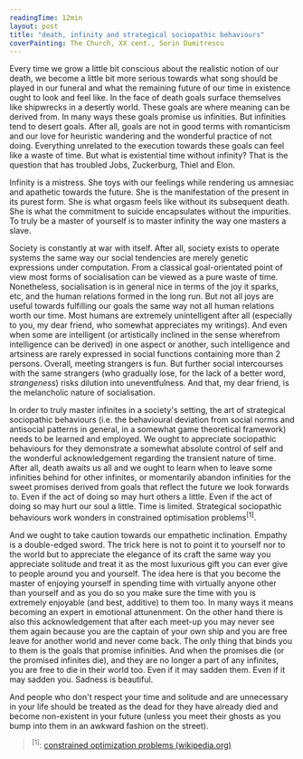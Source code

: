 ```yaml
---
readingTime: 12min
layout: post
title: "death, infinity and strategical sociopathic behaviours"
coverPainting: The Church, XX cent., Sorin Dumitrescu
---
```


Every time we grow a little bit conscious about the realistic notion of our death, we become a little bit more serious towards what song should be played in our funeral and what the remaining future of our time in existence ought to look and feel like. In the face of death goals surface themselves like shipwrecks in a desertly world. These goals are where meaning can be derived from. In many ways these goals promise us infinities. But infinities tend to desert goals. After all, goals are not in good terms with romanticism and our love for heuristic wandering and the wonderful practice of not doing. Everything unrelated to the execution towards these goals can feel like a waste of time. But what is existential time without infinity? That is the question that has troubled Jobs, Zuckerburg, Thiel and Elon.

Infinity is a mistress. She toys with our feelings while rendering us amnesiac and apathetic towards the future. She is the manifestation of the present in its purest form. She is what orgasm feels like without its subsequent death. She is what the commitment to suicide encapsulates without the impurities. To truly be a master of yourself is to master infinity the way one masters a slave.

Society is constantly at war with itself. After all, society exists to operate systems the same way our social tendencies are merely genetic expressions under computation. From a classical goal-orientated point of view most forms of socialisation can be viewed as a pure waste of time. Nonetheless, socialisation is in general nice in terms of the joy it sparks, etc, and the human relations formed in the long run. But not all joys are useful towards fulfilling our goals the same way not all human relations worth our time. Most humans are extremely unintelligent after all (especially to you, my dear friend, who somewhat appreciates my writings). And even when some are intelligent (or artistically inclined in the sense wherefrom intelligence can be derived) in one aspect or another, such intelligence and artsiness are rarely expressed in social functions containing more than 2 persons. Overall, meeting strangers is fun. But further social intercourses with the same strangers (who gradually lose, for the lack of a better word, _strangeness_) risks dilution into uneventfulness. And that, my dear friend, is the melancholic nature of socialisation.

In order to truly master infinites in a society's setting, the art of strategical sociopathic behaviours (i.e. the behavioural deviation from social norms and antisocial patterns in general, in a somewhat game theoretical framework) needs to be learned and employed. We ought to appreciate sociopathic behaviours for they demonstrate a somewhat absolute control of self and the wonderful acknowledgement regarding the transient nature of time. After all, death awaits us all and we ought to learn when to leave some infinities behind for other infinites, or momentarily abandon infinities for the sweet promises derived from goals that reflect the future we look forwards to. Even if the act of doing so may hurt others a little. Even if the act of doing so may hurt our soul a little. Time is limited. Strategical sociopathic behaviours work wonders in constrained optimisation problems<sup>[1]</sup>.

And we ought to take caution towards our empathetic inclination. Empathy is a double-edged sword. The trick here is not to point it to yourself nor to the world but to appreciate the elegance of its craft the same way you appreciate solitude and treat it as the most luxurious gift you can ever give to people around you and yourself. The idea here is that you become the master of enjoying yourself in spending time with virtually anyone other than yourself and as you do so you make sure the time with you is extremely enjoyable (and best, additive) to them too. In many ways it means becoming an expert in emotional attunenment. On the other hand there is also this acknowledgement that after each meet-up you may never see them again because you are the captain of your own ship and you are free leave for another world and never come back. The only thing that binds you to them is the goals that promise infinities. And when the promises die (or the promised infinites die), and they are no longer a part of any infinites, you are free to die in their world too. Even if it may sadden them. Even if it may sadden you. Sadness is beautiful. 

And people who don't respect your time and solitude and are unnecessary in your life should be treated as the dead for they have already died and become non-existent in your future (unless you meet their ghosts as you bump into them in an awkward fashion on the street).

> <sup>[1]</sup>:  [constrained optimization problems (wikipedia.org)](https://en.wikipedia.org/wiki/Constrained_optimization)
